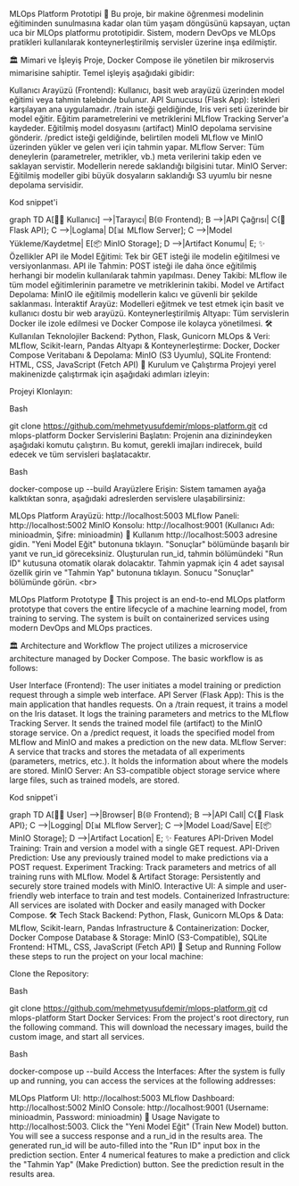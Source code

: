 MLOps Platform Prototipi 🚀
Bu proje, bir makine öğrenmesi modelinin eğitiminden sunulmasına kadar olan tüm yaşam döngüsünü kapsayan, uçtan uca bir MLOps platformu prototipidir. Sistem, modern DevOps ve MLOps pratikleri kullanılarak konteynerleştirilmiş servisler üzerine inşa edilmiştir.

🏛️ Mimari ve İşleyiş
Proje, Docker Compose ile yönetilen bir mikroservis mimarisine sahiptir. Temel işleyiş aşağıdaki gibidir:

Kullanıcı Arayüzü (Frontend): Kullanıcı, basit web arayüzü üzerinden model eğitimi veya tahmin talebinde bulunur.
API Sunucusu (Flask App): İstekleri karşılayan ana uygulamadır.
/train isteği geldiğinde, Iris veri seti üzerinde bir model eğitir.
Eğitim parametrelerini ve metriklerini MLflow Tracking Server'a kaydeder.
Eğitilmiş model dosyasını (artifact) MinIO depolama servisine gönderir.
/predict isteği geldiğinde, belirtilen modeli MLflow ve MinIO üzerinden yükler ve gelen veri için tahmin yapar.
MLflow Server: Tüm deneylerin (parametreler, metrikler, vb.) meta verilerini takip eden ve saklayan servistir. Modellerin nerede saklandığı bilgisini tutar.
MinIO Server: Eğitilmiş modeller gibi büyük dosyaların saklandığı S3 uyumlu bir nesne depolama servisidir.
<!-- end list -->

Kod snippet'i

graph TD
    A[👨‍💻 Kullanıcı] -->|Tarayıcı| B(🌐 Frontend);
    B -->|API Çağrısı| C{🚀 Flask API};
    C -->|Loglama| D[📊 MLflow Server];
    C -->|Model Yükleme/Kaydetme| E[📦 MinIO Storage];
    D -->|Artifact Konumu| E;
✨ Özellikler
API ile Model Eğitimi: Tek bir GET isteği ile modelin eğitilmesi ve versiyonlanması.
API ile Tahmin: POST isteği ile daha önce eğitilmiş herhangi bir modelin kullanılarak tahmin yapılması.
Deney Takibi: MLflow ile tüm model eğitimlerinin parametre ve metriklerinin takibi.
Model ve Artifact Depolama: MinIO ile eğitilmiş modellerin kalıcı ve güvenli bir şekilde saklanması.
İnteraktif Arayüz: Modelleri eğitmek ve test etmek için basit ve kullanıcı dostu bir web arayüzü.
Konteynerleştirilmiş Altyapı: Tüm servislerin Docker ile izole edilmesi ve Docker Compose ile kolayca yönetilmesi.
🛠️ Kullanılan Teknolojiler
Backend: Python, Flask, Gunicorn
MLOps & Veri: MLflow, Scikit-learn, Pandas
Altyapı & Konteynerleştirme: Docker, Docker Compose
Veritabanı & Depolama: MinIO (S3 Uyumlu), SQLite
Frontend: HTML, CSS, JavaScript (Fetch API)
🚀 Kurulum ve Çalıştırma
Projeyi yerel makinenizde çalıştırmak için aşağıdaki adımları izleyin:

Projeyi Klonlayın:

Bash

git clone https://github.com/mehmetyusufdemir/mlops-platform.git
cd mlops-platform
Docker Servislerini Başlatın:
Projenin ana dizinindeyken aşağıdaki komutu çalıştırın. Bu komut, gerekli imajları indirecek, build edecek ve tüm servisleri başlatacaktır.

Bash

docker-compose up --build
Arayüzlere Erişin:
Sistem tamamen ayağa kalktıktan sonra, aşağıdaki adreslerden servislere ulaşabilirsiniz:

MLOps Platform Arayüzü: http://localhost:5003
MLflow Paneli: http://localhost:5002
MinIO Konsolu: http://localhost:9001 (Kullanıcı Adı: minioadmin, Şifre: minioadmin)
📖 Kullanım
http://localhost:5003 adresine gidin.
"Yeni Model Eğit" butonuna tıklayın. "Sonuçlar" bölümünde başarılı bir yanıt ve run_id göreceksiniz.
Oluşturulan run_id, tahmin bölümündeki "Run ID" kutusuna otomatik olarak dolacaktır.
Tahmin yapmak için 4 adet sayısal özellik girin ve "Tahmin Yap" butonuna tıklayın.
Sonucu "Sonuçlar" bölümünde görün.
&lt;br>

MLOps Platform Prototype 🚀
This project is an end-to-end MLOps platform prototype that covers the entire lifecycle of a machine learning model, from training to serving. The system is built on containerized services using modern DevOps and MLOps practices.

🏛️ Architecture and Workflow
The project utilizes a microservice architecture managed by Docker Compose. The basic workflow is as follows:

User Interface (Frontend): The user initiates a model training or prediction request through a simple web interface.
API Server (Flask App): This is the main application that handles requests.
On a /train request, it trains a model on the Iris dataset.
It logs the training parameters and metrics to the MLflow Tracking Server.
It sends the trained model file (artifact) to the MinIO storage service.
On a /predict request, it loads the specified model from MLflow and MinIO and makes a prediction on the new data.
MLflow Server: A service that tracks and stores the metadata of all experiments (parameters, metrics, etc.). It holds the information about where the models are stored.
MinIO Server: An S3-compatible object storage service where large files, such as trained models, are stored.
<!-- end list -->

Kod snippet'i

graph TD
    A[👨‍💻 User] -->|Browser| B(🌐 Frontend);
    B -->|API Call| C{🚀 Flask API};
    C -->|Logging| D[📊 MLflow Server];
    C -->|Model Load/Save| E[📦 MinIO Storage];
    D -->|Artifact Location| E;
✨ Features
API-Driven Model Training: Train and version a model with a single GET request.
API-Driven Prediction: Use any previously trained model to make predictions via a POST request.
Experiment Tracking: Track parameters and metrics of all training runs with MLflow.
Model & Artifact Storage: Persistently and securely store trained models with MinIO.
Interactive UI: A simple and user-friendly web interface to train and test models.
Containerized Infrastructure: All services are isolated with Docker and easily managed with Docker Compose.
🛠️ Tech Stack
Backend: Python, Flask, Gunicorn
MLOps & Data: MLflow, Scikit-learn, Pandas
Infrastructure & Containerization: Docker, Docker Compose
Database & Storage: MinIO (S3-Compatible), SQLite
Frontend: HTML, CSS, JavaScript (Fetch API)
🚀 Setup and Running
Follow these steps to run the project on your local machine:

Clone the Repository:

Bash

git clone https://github.com/mehmetyusufdemir/mlops-platform.git
cd mlops-platform
Start Docker Services:
From the project's root directory, run the following command. This will download the necessary images, build the custom image, and start all services.

Bash

docker-compose up --build
Access the Interfaces:
After the system is fully up and running, you can access the services at the following addresses:

MLOps Platform UI: http://localhost:5003
MLflow Dashboard: http://localhost:5002
MinIO Console: http://localhost:9001 (Username: minioadmin, Password: minioadmin)
📖 Usage
Navigate to http://localhost:5003.
Click the "Yeni Model Eğit" (Train New Model) button. You will see a success response and a run_id in the results area.
The generated run_id will be auto-filled into the "Run ID" input box in the prediction section.
Enter 4 numerical features to make a prediction and click the "Tahmin Yap" (Make Prediction) button.
See the prediction result in the results area.
